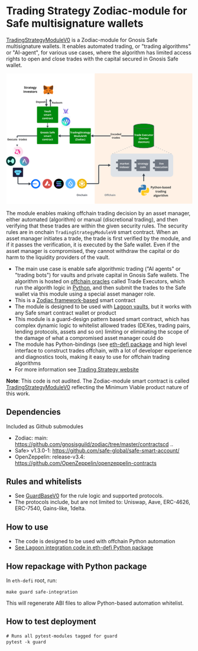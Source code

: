 # Trading Strategy Zodiac-module for Safe multisignature wallets

[TradingStrategyModuleV0](./src/TradingStrategyModuleV0.sol) is a Zodiac-module for Gnosis Safe multisignature wallets.
It enables automated trading, or "trading algorithms" or "AI-agent", for various use cases,
where the algorithm has limited access rights to open and close trades with the capital secured in Gnosis Safe wallet.

![Overview](./documentation/overview.svg)

The module enables making offchain trading decision by an asset manager, either automated (algorithm) or manual (discretional trading), and then verifying that these trades are within the given security rules. 
The security rules are in onchain `TradingStrategyModuleV0` smart contract. When an asset manager initiates a trade,
the trade is first verified by the module, and if it passes the verification, it is executed by the Safe wallet. 
Even if the asset manager is compromised, they cannot withdraw the capital or do harm to the liquidity providers of the vault. 

- The main use case is enable safe algorithmic trading ("AI agents" or "trading bots") for vaults and private capital in Gnosis Safe wallets.
  The algorithm is hosted on [offchain oracles](https://github.com/tradingstrategy-ai/trade-executor/) called Trade Executors,
  which run the algorith logic in [Python](https://tradingstrategy.ai/glossary/python), and then submit the trades
  to the Safe wallet via this module using a special asset manager role.
- This is a [Zodiac framework-based](https://github.com/gnosisguild/zodiac) smart contract 
- The module is designed to be used with [Lagoon vaults](https://tradingstrategy.ai/glossary/lagoon),
  but it works with any Safe smart contract wallet or product
- This module is a guard-design pattern based smart contract, which has complex dynamic 
  logic to whitelist allowed trades (DEXes, trading pairs, lending protocols, assets and so on)
  limiting or eliminating the scope of the damage of what a compromised asset manager could do
- The module has Python-bindings (see [eth-defi package](https://github.com/tradingstrategy-ai/web3-ethereum-defi) and high level interface to construct trades offchain, 
  with a lot of developer experience and diagnostics tools, making it easy to use for offchain trading algorithms  
- For more information see [Trading Strategy website](https://tradingstrategy.ai)

**Note**: This code is not audited. The Zodiac-module smart contract is called [TradingStrategyModuleV0](./src/TradingStrategyModuleV0.sol) reflecting the Minimum Viable product nature of this work.

## Dependencies

Included as Github submodules

- Zodiac: main: https://github.com/gnosisguild/zodiac/tree/master/contractscd ..
- Safe> v1.3.0-1: https://github.com/safe-global/safe-smart-account/
- OpenZeppelin: release-v3.4: https://github.com/OpenZeppelin/openzeppelin-contracts

## Rules and whitelists

- See [GuardBaseV0](../guard/src/GuardV0Base.sol) for the rule logic and supported protocols. 
- The protocols include, but are not limited to: Uniswap, Aave, ERC-4626, ERC-7540, Gains-like, 1delta. 

## How to use

- The code is designed to be used with offchain Python automation
- [See Lagoon integration code in eth-defi Python package](https://web3-ethereum-defi.readthedocs.io/api/lagoon/index.html)

## How repackage with Python package

In `eth-defi` root, run:

```shell
make guard safe-integration
```

This will regenerate ABI files to allow Python-based automation whitelist. 

## How to test deployment

```shell
# Runs all pytest-modules tagged for guard
pytest -k guard
```

